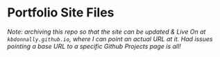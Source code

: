 # Portfolio Site Files

*Note: archiving this repo so that the site can be updated & Live On at `kbdonnally.github.io`, where I can point an actual URL at it. Had issues pointing a base URL to a specific Github Projects page is all!*